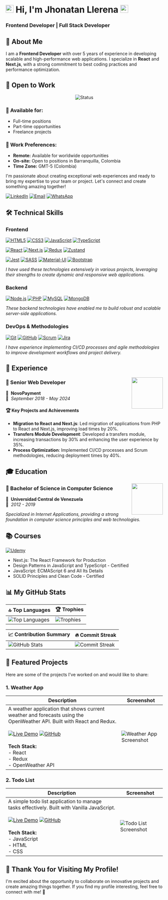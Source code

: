 # <img src="https://media.giphy.com/media/hvRJCLFzcasrR4ia7z/giphy.gif" width=25>  Hi, I'm Jhonatan Llerena <img src="https://media.giphy.com/media/hvRJCLFzcasrR4ia7z/giphy.gif" width=25> 

### Frontend Developer | Full Stack Developer

## 🚀 About Me

I am a **Frontend Developer** with over 5 years of experience in developing scalable and high-performance web applications. I specialize in **React** and **Next.js**, with a strong commitment to best coding practices and performance optimization.

## 🤝 Open to Work
<div align="center">
  <img src="https://img.shields.io/badge/🔍_Status-Actively_Seeking_Opportunities-brightgreen?style=for-the-badge" alt="Status" />
</div>

### 💼 Available for:
- Full-time positions
- Part-time opportunities
- Freelance projects

### 📍 Work Preferences:
- **Remote:** Available for worldwide opportunities
- **On-site:** Open to positions in Barranquilla, Colombia
- **Time Zone:** GMT-5 (Colombia)

I'm passionate about creating exceptional web experiences and ready to bring my expertise to your team or project. Let's connect and create something amazing together!

[![LinkedIn](https://img.shields.io/badge/-LinkedIn-blue?style=flat-square&logo=Linkedin&logoColor=white)](https://www.linkedin.com/in/jhonatan-llerena)
[![Email](https://img.shields.io/badge/-Gmail-red?style=flat-square&logo=Gmail&logoColor=white)](mailto:jonlle19@gmail.com)
[![WhatsApp](https://img.shields.io/badge/WhatsApp-25D366?style=flat&logo=whatsapp&logoColor=white)](https://wa.me/573146124693)

## 🛠️ Technical Skills

### Frontend 
  [![HTML5](https://img.shields.io/badge/HTML5-E34F26?style=flat&logo=html5&logoColor=white)](https://developer.mozilla.org/en-US/docs/Web/HTML) 
  [![CSS3](https://img.shields.io/badge/CSS3-1572B6?style=flat&logo=css3&logoColor=white)](https://developer.mozilla.org/en-US/docs/Web/CSS) 
  [![JavaScript](https://img.shields.io/badge/JavaScript-F7DF1E?style=flat&logo=javascript&logoColor=black)](https://developer.mozilla.org/en-US/docs/Web/JavaScript)
  [![TypeScript](https://img.shields.io/badge/TypeScript-3178C6?style=flat&logo=typescript&logoColor=white)](https://www.typescriptlang.org/)
  
  [![React](https://img.shields.io/badge/React-61DAFB?style=flat&logo=react&logoColor=black)](https://reactjs.org/) 
  [![Next.js](https://img.shields.io/badge/Next.js-000000?style=flat&logo=next.js&logoColor=white)](https://nextjs.org/)
  [![Redux](https://img.shields.io/badge/Redux-764ABC?style=flat&logo=redux&logoColor=white)](https://redux.js.org/) 
  [![Zustand](https://img.shields.io/badge/Zustand-007ACC?style=flat&logo=react&logoColor=white)](https://github.com/pmndrs/zustand)

  [![Jest](https://img.shields.io/badge/Jest-C21325?style=flat&logo=jest&logoColor=white)](https://jestjs.io/) 
  [![SASS](https://img.shields.io/badge/SASS-CC6699?style=flat&logo=sass&logoColor=white)](https://sass-lang.com/) 
  [![Material-UI](https://img.shields.io/badge/Material--UI-0081CB?style=flat&logo=mui&logoColor=white)](https://mui.com/)
  [![Bootstrap](https://img.shields.io/badge/Bootstrap-563D7C?style=flat&logo=bootstrap&logoColor=white)](https://getbootstrap.com/)

  *I have used these technologies extensively in various projects, leveraging their strengths to create dynamic and responsive web applications.*

### Backend
  [![Node.js](https://img.shields.io/badge/Node.js-339933?style=flat&logo=nodedotjs&logoColor=white)](https://nodejs.org/) 
  [![PHP](https://img.shields.io/badge/PHP-777BB4?style=flat&logo=php&logoColor=white)](https://www.php.net/)
  [![MySQL](https://img.shields.io/badge/MySQL-4479A1?style=flat&logo=mysql&logoColor=white)](https://www.mysql.com/) 
  [![MongoDB](https://img.shields.io/badge/MongoDB-47A248?style=flat&logo=mongodb&logoColor=white)](https://www.mongodb.com/)

*These backend technologies have enabled me to build robust and scalable server-side applications.*

### DevOps & Methodologies
  [![Git](https://img.shields.io/badge/Git-F05032?style=flat&logo=git&logoColor=white)](https://git-scm.com/) 
  [![GitHub](https://img.shields.io/badge/GitHub-181717?style=flat&logo=github&logoColor=white)](https://github.com/)
  [![Scrum](https://img.shields.io/badge/Scrum-007AA3?style=flat&logo=scrum&logoColor=white)](https://www.atlassian.com/agile/scrum) 
  [![Jira](https://img.shields.io/badge/Jira-0052CC?style=flat&logo=jira&logoColor=white)](https://www.atlassian.com/software/jira)

*I have experience implementing CI/CD processes and agile methodologies to improve development workflows and project delivery.*

## 💼 Experience
<img align="right" height="100px" src="https://media.licdn.com/dms/image/v2/C560BAQFcWYYaGLmJvg/company-logo_200_200/company-logo_200_200/0/1630655692238/novopayment_logo?e=1739404800&v=beta&t=0qIhCXhWLiLFAK8Xjpbsg05QXOSAJmloni9_EWKgJEo" />

### 📖 Senior Web Developer
📍 **&nbsp;NovoPayment**\
📆 *&nbsp;September 2018 - May 2024*

#### 🏆 Key Projects and Achievements
- **Migration to React and Next.js**: Led migration of applications from PHP to React and Next.js, improving load times by 20%.
- **Transfers Module Development**: Developed a transfers module, increasing transactions by 30% and enhancing the user experience by 35%.
- **Process Optimization**: Implemented CI/CD processes and Scrum methodologies, reducing deployment times by 40%.

## 🎓 Education
<img align="right" height="100px" src="https://seeklogo.com/images/U/universidad-central-de-venezuela-logo-FFDDFD0A25-seeklogo.com.png" />

### 📖 Bachelor of Science in Computer Science
📍 **&nbsp;Universidad Central de Venezuela**\
📆 *&nbsp;2012 - 2019*

*Specialized in Internet Applications, providing a strong foundation in computer science principles and web technologies.*

## 📚 Courses
[![Udemy](https://img.shields.io/badge/Udemy-A435F0?style=flat&logo=Udemy&logoColor=white)](https://www.udemy.com/)
- Next.js: The React Framework for Production
- Design Patterns in JavaScript and TypeScript - Certified
- JavaScript: ECMAScript 6 and All Its Details
- SOLID Principles and Clean Code - Certified

## 📊 My GitHub Stats

| **🔝 Top Languages** | **🏆 Trophies** |
|----------------------|---------------|
| ![Top Languages](https://github-readme-stats.vercel.app/api/top-langs/?username=Jonlle&exclude_repo=Proyecto_ATI_II,frutagro-api&layout=compact&theme=radical) | ![Trophies](https://github-profile-trophy.vercel.app/?username=Jonlle&theme=radical&row=1&column=6&margin-w=15&margin-h=15) |

| **📈 Contribution Summary**    | **🔥 Commit Streak** |
|-------------------|--------------------|
| ![GitHub Stats](https://github-readme-stats.vercel.app/api?username=Jonlle&show_icons=true&theme=radical) | ![Commit Streak](https://github-readme-streak-stats.herokuapp.com/?user=Jonlle&theme=radical) |

## 🚀 Featured Projects

Here are some of the projects I've worked on and would like to share:

### 1. Weather App

| **Description** | **Screenshot** |
|------------------|----------------|
| A weather application that shows current weather and forecasts using the OpenWeather API. Built with React and Redux. <br><br> [![Live Demo](https://img.shields.io/badge/Live-Demo-success?style=flat)](https://your-demo-link.com) [![GitHub](https://img.shields.io/badge/GitHub-Repo-181717?style=flat&logo=github)](https://github.com/Jonlle/google-maps-measure-tools) <br><br> **Tech Stack:**<br>- React<br>- Redux<br>- OpenWeather API | ![Weather App Screenshot](https://via.placeholder.com/300) |

### 2. Todo List
| **Description** | **Screenshot** |
|------------------|----------------|
| A simple todo list application to manage tasks effectively. Built with Vanilla JavaScript. <br><br> [![Live Demo](https://img.shields.io/badge/Live-Demo-success?style=flat)](https://your-demo-link.com) [![GitHub](https://img.shields.io/badge/GitHub-Repo-181717?style=flat&logo=github)](https://github.com/Jonlle/next-pokemon-static) <br><br> **Tech Stack:**<br>- JavaScript<br>- HTML<br>- CSS | ![Todo List Screenshot](https://via.placeholder.com/300) |

## 🙏 Thank You for Visiting My Profile!
I'm excited about the opportunity to collaborate on innovative projects and create amazing things together. If you find my profile interesting, feel free to connect with me! 🚀
